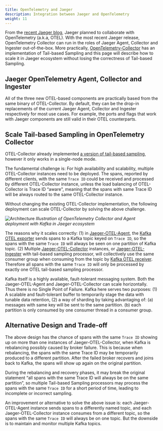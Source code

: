 ```yaml
---
title: OpenTelemetry and Jaeger
description: Integration between Jaeger and OpenTelemetry
weight: 11
---
```


From the [recent Jaeger blog](https://medium.com/jaegertracing/jaeger-and-opentelemetry-1846f701d9f2), Jaeger planned to collaborate with OpenTelemetry (a.k.a, OTEL). With the most recent Jaeger release, OpenTelemetry Collector can run in the roles of Jaeger Agent, Collector and Ingester out-of-the-box. More practically, [OpenTelemetry-Collector](https://github.com/open-telemetry/opentelemetry-collector) has an implementation of Tail-based Sampling and this page will describe how to scale it in Jaeger ecosystem without losing the correctness of Tail-based Sampling.

## Jaeger OpenTelemetry Agent, Collector and Ingester

All of the three new OTEL-based components are practically based from the same binary of OTEL-Collector. By default, they can be the drop-in replacements of the current Jaeger Agent, Collector and Ingester respectively for most use cases. For example, the ports and flags that work with Jaeger components are still valid in their OTEL counterparts.


## Scale Tail-based Sampling in OpenTelemetry Collector

OTEL-Collector already implemented [a version of tail-based sampling](https://github.com/open-telemetry/opentelemetry-collector/tree/master/processor/samplingprocessor/tailsamplingprocessor), however it only works in a single-node mode.

The fundamental challenge is: For high availability and scalability, multiple OTEL-Collector instances need to be deployed. The spans, reported by different clients, with the same `Trace ID` could be received and processed by different OTEL-Collector instance, unless the load balancing of OTEL-Collector is Trace ID “aware", meaning that the spans with same Trace ID will be always routed to the same OTEL-Collector instance.

Without changing the existing OTEL-Collector implementation, the following deployment can scale OTEL-Collector by solving the above challenge.

![Architecture](/img/otel-architecture-tail-sampling-v1.png)
*Illustration of OpenTelemetry Collector and Agent deployment with Kafka in Jaeger ecosystem*

The reasons why it scales correctly: (1) in  [Jaeger-OTEL-Agent](https://github.com/jaegertracing/jaeger/tree/master/cmd/opentelemetry-collector/cmd/agent), the [Kafka OTEL exporter](https://github.com/jaegertracing/jaeger/tree/master/cmd/opentelemetry-collector/app/exporter/kafka) sends spans to a Kafka topic keyed on `Trace ID`, so the spans with the same `Trace ID` will always be seen on one partition of Kafka topic. (2) Multiple [Jaeger-OTEL-Collector](https://github.com/jaegertracing/jaeger/tree/master/cmd/opentelemetry-collector/cmd/collector) instances, or [Jaeger-OTEL-Ingester](https://github.com/jaegertracing/jaeger/tree/master/cmd/opentelemetry-collector/cmd/ingester) with tail-based sampling processor, will collectively use the same consumer group when consuming from the topic by [Kafka OTEL receiver](https://github.com/jaegertracing/jaeger/tree/master/cmd/opentelemetry-collector/app/receiver/kafka). Therefore all spans with the same `Trace ID` will only be processed by exactly one OTEL tail-based sampling processor.

Kafka itself is a highly available, fault-tolerant messaging system. Both the Jaeger-OTEL-Agent and Jaeger-OTEL-Collector can scale horizontally. Thus there is no Single Point of Failure. Kafka here serves two purposes: (1) A scalable and fault-tolerant buffer to temporarily stage the data with tunable data retention, (2) a way of sharding by taking advantaging of: (a) messages with same key will be sent to the same partition. (b) each partition is only consumed by one consumer thread in a consumer group.


## Alternative Design and Trade-off

The above design has the chance of spans with the same `Trace ID` showing up on more than one instances of Jaeger-OTEL-Collector, when Kafka is rebalancing possibly caused by broker failure. This is because when rebalancing, the spans with the same Trace ID may be temporarily produced to a different partition. After the failed broker recovers and joins back to Kafka, the spans will show up again on the original partition.

During the rebalancing and recovery phases, it may break the original statement “all spans with the same Trace ID will always be on the same partition”, so multiple Tail-based Sampling processors may process the spans with the same `Trace ID` for a short period of time, leading to incomplete or incorrect sampling.

An improvement or alternative to solve the above issue is: each Jaeger-OTEL-Agent instance sends spans to a differently named topic, and each Jaeger-OTEL-Collector instance consumes from a different topic, so the spans with the same `Trace ID` will always be on one topic. But the downside is to maintain and monitor multiple Kafka topics.